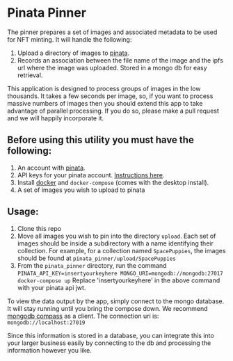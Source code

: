 # Pinata Pinner
The pinner prepares a set of images and associated metadata to be used for NFT minting. 
It will handle the following:
1. Upload a directory of images to [pinata](https://www.pinata.cloud/).
2. Records an association between the file name of the image and the ipfs url where the image was uploaded. Stored in a mongo db for easy retrieval.

This application is designed to process groups of images in the low thousands. It takes a few seconds per image, so, if you want to process massive numbers of images then 
you should extend this app to take advantage of parallel processing. If you do so, please make a pull request and we will happily incorporate it.


## Before using this utility you must have the following:
1. An account with [pinata](https://www.pinata.cloud/).
2. API keys for your pinata account. [Instructions here](https://knowledge.pinata.cloud/en/articles/6191471-how-to-create-an-pinata-api-key).
3. Install [docker](https://docs.docker.com/engine/install/) and `docker-compose` (comes with the desktop install).
4. A set of images you wish to upload to pinata


## Usage:
1. Clone this repo
2. Move all images you wish to pin into the directory `upload`.
    Each set of images should be inside a subdirectory with a name identifying their collection.
    For example, for a collection named `SpacePuppies`, the images should be found at `pinata_pinner/upload/SpacePuppies`
3. From the `pinata_pinner` directory, run the command `PINATA_API_KEY=insertyourkeyhere MONGO_URI=mongodb://mongodb:27017 docker-compose up`
    Replace 'insertyourkeyhere' in the above command with your pinata api jwt.

To view the data output by the app, simply connect to the mongo database. It will stay running until you
bring the compose down.
We recommend [mongodb compass](https://www.mongodb.com/try/download/compass) as a client.  The connection uri is: `mongodb://localhost:27019`

Since this information is stored in a database, you can integrate this into your larger business easily by connecting to the db and processing the information however you like.